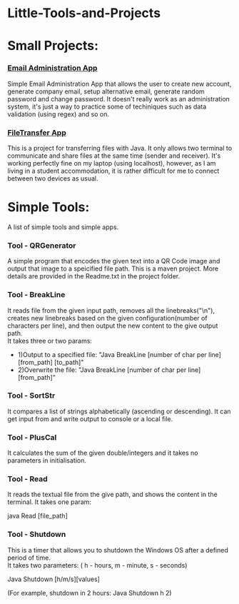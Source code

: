 # Little-Tools-and-Projects

<h1>Small Projects:</h1>

<h3><a href="https://github.com/CurtisNewbie/Little-Tools-and-Projects/tree/master/Email%20Administration%20App">Email Administration App</a></h3>

Simple Email Administration App that allows the user to create new account, generate company email, setup alternative email, generate random password and change password. It doesn't really work as an administration system, it's just a way to practice some of techiniques such as data validation (using regex) and so on.

<h3><a href="https://github.com/CurtisNewbie/Little-Tools-and-Projects/tree/master/FileTransfer">FileTransfer App</a></h3>

This is a project for transferring files with Java. It only allows two terminal to communicate and share files at the same time (sender and receiver). It's working perfectly fine on my laptop (using localhost), however, as I am living in a student accommodation, it is rather difficult for me to connect between two devices as usual.

<h1>Simple Tools:</h1>

A list of simple tools and simple apps.

<h3>Tool - QRGenerator</h3>

A simple program that encodes the given text into a QR Code image and output that image to a speicified file path. This is a maven project. More details are provided in the Readme.txt in the project folder.

<h3>Tool - BreakLine</h3>

It reads file from the given input path, removes all the linebreaks("\n"), creates new linebreaks based on the given configuration(number of characters per line), and then output the new content to the give output path.
<br>
It takes three or two params:<br>

- 1)Output to a specified file: "Java BreakLine [number of char per line][from_path] [to_path]"
- 2)Overwrite the file: "Java BreakLine [number of char per line][from_path]"

<h3>Tool - SortStr</h3>

It compares a list of strings alphabetically (ascending or descending). It can get input from and write output to console or a local file.
<br>

<h3>Tool - PlusCal</h3>

It calculates the sum of the given double/integers and it takes no parameters in initialisation.

<h3>Tool - Read</h3>

It reads the textual file from the give path, and shows the content in the terminal.
It takes one param:

java Read [file_path]

<h3>Tool - Shutdown</h3>

This is a timer that allows you to shutdown the Windows OS after a defined period of time. <br>
It takes two parameters: ( h - hours, m - minute, s - seconds) <br>

Java Shutdown [h/m/s][values]

(For example, shutdown in 2 hours: Java Shutdown h 2)
